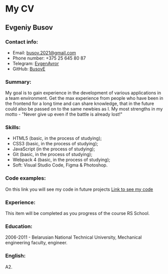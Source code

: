 # My CV

## Evgeniy Busov

### Contact info:
+ Email: busov.2021@gmail.com
+ Phone number: +375 25 645 80 87
+ Telegram: [EvgenAvror](https://t.me/EvgenAvror)
+ GitHub: [BusovE](https://github.com/BusovE)

### Summary:
My goal is to gain experience in the development of various applications in a team environment. Get the max experience from people who have been in the frontend for a long time and can share knowledge, that in the future could also be passed on to the same newbies as I. My most strengths in my motto - "Never give up even if the battle is already lost!"

### Skills:
+ HTML5 (basic, in the process of studying);
+ CSS3 (basic, in the process of studying);
+ JavaScript (in the process of studying);
+ Git (basic, in the process of studying);
+ Webpack 4 (basic, in the process of studying);
+ Soft: Visual Studio Code, Figma & Photoshop.

### Code examples:
On this link you will see my code in future projects [Link to see my code](https://github.com/BusovE)

### Experience:
This item will be completed as you progress of the course RS School.

### Education:
2006-2011 - Belarusian National Technical University, Mechanical engineering faculty, engineer.

### English:
A2.
